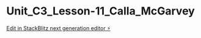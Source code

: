 # Unit_C3_Lesson-11_Calla_McGarvey

[Edit in StackBlitz next generation editor ⚡️](https://stackblitz.com/~/github.com/callamcg/Unit_C3_Lesson-11_Calla_McGarvey)